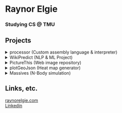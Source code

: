 # Raynor Elgie

### Studying CS @ TMU

## Projects

<details><summary>processor (Custom assembly language & interpreter)</summary>
 
```
    JNZ, 15, PAD, //Jump past characters
    b'h', b'e', b'l', //put 'helloworld!' in memory
    b'l', b'o', b'w',
    b'o', b'r', b'l',
    b'd', b'!', b'\n',
    LD_BYTE, 0, 3, //PTR=3
    LD_BYTE, 1, 15, //TARGET=15
    PRNTC_LOC, 0, PAD, //PRNT PTR
    INC, 0, PAD, //PTR++
    SUB, 0b0001_0000, 14, //DIFF = TARGET-PTR
    JNZ, 21 //Jump to PRNTC_LOC location if DIFF != 0
```
 
This is what I'm working on right now. Taking *some* inspiration from x86, this is an assembly language and 16-register, 32-bit processor emulator.  
[Check it out](https://github.com/RayElg/processor)
 </details>

<details><summary>WikiPredict (NLP & ML Project)</summary>
<img src="https://raw.githubusercontent.com/RayElg/WikiPredict/main/wikipredict.png" alt="Prediction report" width=334 height="244">

An NLP & Machine Learning model deployed with Django. Trained with data from movie dialogue & Wikipedia articles, it evaluates text for proper Wikipedia tone. Built using Spacy, Scikit-learn.
 
[Try it out](https://raynorelgie.com/django/wikipredict/entry)
</details>

<details><summary>PictureThis (Web image repository)</summary>

<img src="https://camo.githubusercontent.com/8459220394003d3a0934d131c116393c18f4bd4e9a6dc0af818317eb9487ccff/68747470733a2f2f692e696d6775722e636f6d2f6b61376c7a554b2e706e67" alt="images uploaded by raynor" width="500" height="250">

An image repository that handles access control, authentication, searching, and automatic tagging (through an image classification API)
[Try it out](https://raynorelgie.com/PictureThis/?search=snow)
 </details>

<details><summary>plotGeoJson (Heat map generator)</summary>
<img src="https://raw.githubusercontent.com/RayElg/plotGeoJson/master/justDots.png" alt="plotmap" width="334" height="194">

A python script that will generate a heatmap or plot features from a GeoJson file
[Check it out](https://github.com/RayElg/plotGeoJson)
 </details>
 
<details><summary>Massives (N-Body simulation)</summary>
<img src="https://camo.githubusercontent.com/1812260cedc2119ede355a9e5e1ae3e44748396eafb2fdaab6533fc437cc5d2b/68747470733a2f2f7261796e6f72656c6769652e636f6d2f73686f77636173652e676966", width="300", alt="a gif showing a moon orbiting a planet that orbits a larger body">

An N-Body physics simulation written with Rust and Python. Reads universe starting state from JSON, uses Rust to do the heavy lifting, and Python for the display.
[Check it out](https://github.com/RayElg/massives)

</details>

## Links, etc.

[raynorelgie.com](https://raynorelgie.com)  
[Linkedin](https://www.linkedin.com/in/raynor-e/)  

